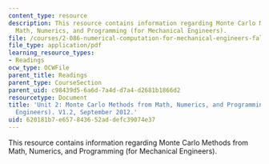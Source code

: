 ```yaml
---
content_type: resource
description: This resource contains information regarding Monte Carlo Methods from
  Math, Numerics, and Programming (for Mechanical Engineers).
file: /courses/2-086-numerical-computation-for-mechanical-engineers-fall-2012/620181b7e657843652addefc39074e37_MIT2_086F12_notes_unit2.pdf
file_type: application/pdf
learning_resource_types:
- Readings
ocw_type: OCWFile
parent_title: Readings
parent_type: CourseSection
parent_uid: c98439d5-6a6d-7a4d-d7a4-d2681b1866d2
resourcetype: Document
title: 'Unit 2: Monte Carlo Methods from Math, Numerics, and Programming (for Mechanical
  Engineers). V1.2, September 2012.'
uid: 620181b7-e657-8436-52ad-defc39074e37
---
```

This resource contains information regarding Monte Carlo Methods from Math, Numerics, and Programming (for Mechanical Engineers).

